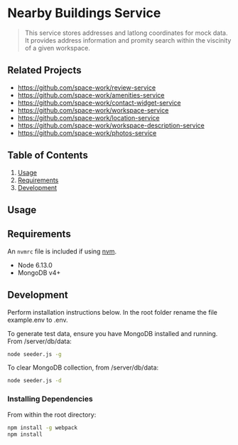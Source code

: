 # Nearby Buildings Service

> This service stores addresses and latlong coordinates for mock data. It provides address information and promity search within the viscinity of a given workspace.

## Related Projects

  - https://github.com/space-work/review-service
  - https://github.com/space-work/amenities-service
  - https://github.com/space-work/contact-widget-service
  - https://github.com/space-work/workspace-service
  - https://github.com/space-work/location-service
  - https://github.com/space-work/workspace-description-service
  - https://github.com/space-work/photos-service

## Table of Contents

1. [Usage](#Usage)
1. [Requirements](#requirements)
1. [Development](#development)

## Usage

> 

## Requirements

An `nvmrc` file is included if using [nvm](https://github.com/creationix/nvm).

- Node 6.13.0
- MongoDB v4+


## Development
Perform installation instructions below.
In the root folder rename the file example.env to .env.

To generate test data, ensure you have MongoDB installed and running. From /server/db/data:
```sh
node seeder.js -g
```
To clear MongoDB collection, from /server/db/data:
```sh
node seeder.js -d
```

### Installing Dependencies

From within the root directory:

```sh
npm install -g webpack
npm install
```

